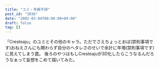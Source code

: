 ```yaml
---
title: "ユミ・年齢不詳"
post_id: "3036"
date: "2002-03-04T00:00:00+09:00"
draft: false
tag: []
---
```



「Cresteaju」のユミとその他のキャラ。ただでさえちょっとおば(禁則事項です)おねえさんにも関わらず自分のヘタレさのせいで余計に年増(禁則事項です)に見えてしまう罠。 後ろのやつはもしCresteajuが3D化したらこうなるんだろうなぁって妄想をこめて描いてみた。
